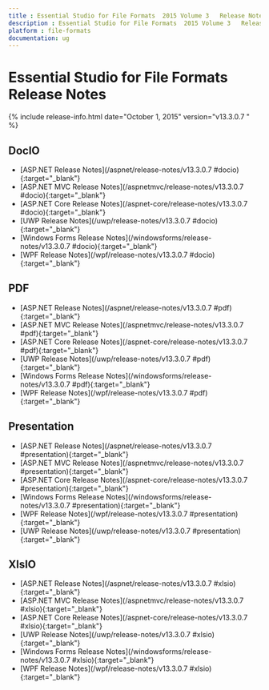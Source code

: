 ```yaml
---
title : Essential Studio for File Formats  2015 Volume 3   Release Notes  
description : Essential Studio for File Formats  2015 Volume 3   Release Notes  
platform : file-formats
documentation: ug
---
```


# Essential Studio for File Formats  Release Notes  

{% include release-info.html date="October 1, 2015"  version="v13.3.0.7 " %} 

## DocIO

* [ASP.NET Release Notes](/aspnet/release-notes/v13.3.0.7 #docio){:target="_blank"}
* [ASP.NET MVC Release Notes](/aspnetmvc/release-notes/v13.3.0.7 #docio){:target="_blank"}
* [ASP.NET Core Release Notes](/aspnet-core/release-notes/v13.3.0.7 #docio){:target="_blank"}
* [UWP Release Notes](/uwp/release-notes/v13.3.0.7 #docio){:target="_blank"}
* [Windows Forms Release Notes](/windowsforms/release-notes/v13.3.0.7 #docio){:target="_blank"}
* [WPF Release Notes](/wpf/release-notes/v13.3.0.7 #docio){:target="_blank"}


## PDF

* [ASP.NET Release Notes](/aspnet/release-notes/v13.3.0.7 #pdf){:target="_blank"}
* [ASP.NET MVC Release Notes](/aspnetmvc/release-notes/v13.3.0.7 #pdf){:target="_blank"}
* [ASP.NET Core Release Notes](/aspnet-core/release-notes/v13.3.0.7 #pdf){:target="_blank"}
* [UWP Release Notes](/uwp/release-notes/v13.3.0.7 #pdf){:target="_blank"}
* [Windows Forms Release Notes](/windowsforms/release-notes/v13.3.0.7 #pdf){:target="_blank"}
* [WPF Release Notes](/wpf/release-notes/v13.3.0.7 #pdf){:target="_blank"}


## Presentation

* [ASP.NET Release Notes](/aspnet/release-notes/v13.3.0.7 #presentation){:target="_blank"}
* [ASP.NET MVC Release Notes](/aspnetmvc/release-notes/v13.3.0.7 #presentation){:target="_blank"}
* [ASP.NET Core Release Notes](/aspnet-core/release-notes/v13.3.0.7 #presentation){:target="_blank"}
* [Windows Forms Release Notes](/windowsforms/release-notes/v13.3.0.7 #presentation){:target="_blank"}
* [WPF Release Notes](/wpf/release-notes/v13.3.0.7 #presentation){:target="_blank"}
* [UWP Release Notes](/uwp/release-notes/v13.3.0.7 #presentation){:target="_blank"}


## XlsIO

* [ASP.NET Release Notes](/aspnet/release-notes/v13.3.0.7 #xlsio){:target="_blank"}
* [ASP.NET MVC Release Notes](/aspnetmvc/release-notes/v13.3.0.7 #xlsio){:target="_blank"}
* [ASP.NET Core Release Notes](/aspnet-core/release-notes/v13.3.0.7 #xlsio){:target="_blank"}
* [UWP Release Notes](/uwp/release-notes/v13.3.0.7 #xlsio){:target="_blank"}
* [Windows Forms Release Notes](/windowsforms/release-notes/v13.3.0.7 #xlsio){:target="_blank"}
* [WPF Release Notes](/wpf/release-notes/v13.3.0.7 #xlsio){:target="_blank"}